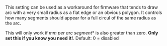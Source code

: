 This setting can be used as a workaround for firmware that tends to draw arc with a very small radius as a flat edge or an obvious polygon.  It controls how many segments should appear for a full circul of the same radius as the arc.

This will only work if *mm per arc segment** is also greater than zero.  **Only set this if you know you need it!**.  Default: 0 = disabled